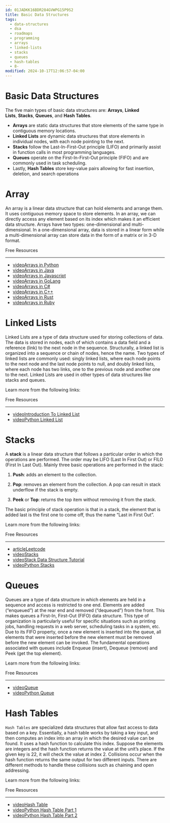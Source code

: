 ```yaml
---
id: 01JADKK16BDR284GVWPG15P9S2
title: Basic Data Structures
tags:
  - data-structures
  - dsa
  - roadmaps
  - programming
  - arrays
  - linked-lists
  - stacks
  - queues
  - hash-tables
  - 8-
modified: 2024-10-17T12:06:57-04:00
---
```

# Basic Data Structures

The five main types of basic data structures are: **Arrays**, **Linked Lists**, **Stacks**, **Queues**, and **Hash Tables**.

- **Arrays** are static data structures that store elements of the same type in contiguous memory locations.
- **Linked Lists** are dynamic data structures that store elements in individual nodes, with each node pointing to the next.
- **Stacks** follow the Last-In-First-Out principle (LIFO) and primarily assist in function calls in most programming languages.
- **Queues** operate on the First-In-First-Out principle (FIFO) and are commonly used in task scheduling.
- Lastly, **Hash Tables** store key-value pairs allowing for fast insertion, deletion, and search operations

# Array

An array is a linear data structure that can hold elements and arrange them. It uses contiguous memory space to store elements. In an array, we can directly access any element based on its index which makes it an efficient data structure. Arrays have two types: one-dimensional and multi-dimensional. In a one-dimensional array, data is stored in a linear form while a multi-dimensional array can store data in the form of a matrix or in 3-D format.

Free Resources

---

- [videoArrays in Python](https://www.youtube.com/watch?v=gDqQf4Ekr2A&ab_channel=codebasics)
- [videoArrays in Java](https://www.youtube.com/watch?v=ei_4Nt7XWOw&ab_channel=BroCode)
- [videoArrays in Javascript](https://www.youtube.com/watch?v=yQ1fz8LY354)
- [videoArrays in GoLang](https://www.youtube.com/watch?v=e-oBn806Pzc&pp=ygUIYXJyYXkgZ28%3D)
- [videoArrays in C#](https://www.youtube.com/watch?v=YiE0oetGMAg&pp=ygUIYXJyYXkgYyM%3D)
- [videoArrays in C++](https://www.youtube.com/watch?v=G38hQKXa_RU&pp=ygUJYXJyYXkgYysr)
- [videoArrays in Rust](https://www.youtube.com/watch?v=cH6Qv47MPwk&pp=ygUKYXJyYXkgcnVzdA%3D%3D)
- [videoArrays in Ruby](https://www.youtube.com/watch?v=SP3Vf2KcYeU&pp=ygUKYXJyYXkgcnVieQ%3D%3D)

# Linked Lists

Linked Lists are a type of data structure used for storing collections of data. The data is stored in nodes, each of which contains a data field and a reference (link) to the next node in the sequence. Structurally, a linked list is organized into a sequence or chain of nodes, hence the name. Two types of linked lists are commonly used: singly linked lists, where each node points to the next node and the last node points to null, and doubly linked lists, where each node has two links, one to the previous node and another one to the next. Linked Lists are used in other types of data structures like stacks and queues.

Learn more from the following links:

Free Resources

---

- [videoIntroduction To Linked List](https://youtu.be/Nq7ok-OyEpg?si=xttaGoYKcoJ09Ln2)
- [videoPython Linked List](https://www.youtube.com/watch?v=qp8u-frRAnU&list=PLeo1K3hjS3uu_n_a__MI_KktGTLYopZ12&index=4&ab_channel=codebasics)

# Stacks

A **stack** is a linear data structure that follows a particular order in which the operations are performed. The order may be LIFO (Last In First Out) or FILO (First In Last Out). Mainly three basic operations are performed in the stack:

1. **Push**: adds an element to the collection.
    
2. **Pop**: removes an element from the collection. A pop can result in stack underflow if the stack is empty.
    
3. **Peek** or **Top**: returns the top item without removing it from the stack.
    

The basic principle of stack operation is that in a stack, the element that is added last is the first one to come off, thus the name “Last in First Out”.

Learn more from the following links:

Free Resources

---

- [articleLeetcode](https://leetcode.com/problems/valid-parentheses/)
- [videoStacks](https://www.youtube.com/watch?v=GYptUgnIM_I&list=PLgUwDviBIf0p4ozDR_kJJkONnb1wdx2Ma&index=69&ab_channel=takeUforward)
- [videoStack Data Structure Tutorial](https://www.youtube.com/watch?v=O1KeXo8lE8A)
- [videoPython Stacks](https://www.youtube.com/watch?v=zwb3GmNAtFk)

# Queues

Queues are a type of data structure in which elements are held in a sequence and access is restricted to one end. Elements are added (“enqueued”) at the rear end and removed (“dequeued”) from the front. This makes queues a First-In, First-Out (FIFO) data structure. This type of organization is particularly useful for specific situations such as printing jobs, handling requests in a web server, scheduling tasks in a system, etc. Due to its FIFO property, once a new element is inserted into the queue, all elements that were inserted before the new element must be removed before the new element can be invoked. The fundamental operations associated with queues include Enqueue (insert), Dequeue (remove) and Peek (get the top element).

Learn more from the following links:

Free Resources

---

- [videoQueue](https://www.youtube.com/watch?v=M6GnoUDpqEE)
- [videoPython Queue](https://www.youtube.com/watch?v=rUUrmGKYwHw)

# Hash Tables

`Hash Tables` are specialized data structures that allow fast access to data based on a key. Essentially, a hash table works by taking a key input, and then computes an index into an array in which the desired value can be found. It uses a hash function to calculate this index. Suppose the elements are integers and the hash function returns the value at the unit’s place. If the given key is 22, it will check the value at index 2. Collisions occur when the hash function returns the same output for two different inputs. There are different methods to handle these collisions such as chaining and open addressing.

Learn more from the following links:

Free Resources

---

- [videoHash Table](https://www.youtube.com/watch?v=KEs5UyBJ39g&ab_channel=takeUforward)
- [videoPython Hash Table Part 1](https://www.youtube.com/watch?v=ea8BRGxGmlA)
- [videoPython Hash Table Part 2](https://www.youtube.com/watch?v=54iv1si4YCM)